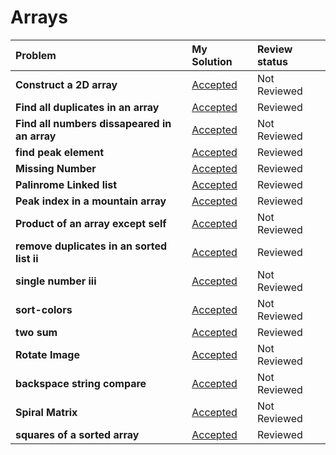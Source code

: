 # Arrays
| Problem | My Solution | Review status |
| :-- | :-- | :-- |
| **Construct a 2D array** | [Accepted](solutions/202.%20Happy%20Number.md) | Not Reviewed |
| **Find all duplicates in an array** | [Accepted](solutions/202.%20Happy%20Number.md) | Reviewed |
| **Find all numbers dissapeared in an array** | [Accepted](solutions/202.%20Happy%20Number.md) | Not Reviewed |
| **find peak element** | [Accepted](solutions/202.%20Happy%20Number.md) | Reviewed |
| **Missing Number** | [Accepted](solutions/202.%20Happy%20Number.md) | Reviewed |
| **Palinrome Linked list** | [Accepted](solutions/202.%20Happy%20Number.md) | Reviewed |
| **Peak index in a mountain array** | [Accepted](solutions/202.%20Happy%20Number.md) | Reviewed |
| **Product of an array except self** | [Accepted](solutions/202.%20Happy%20Number.md) | Not Reviewed |
| **remove duplicates in an sorted list ii** | [Accepted](solutions/202.%20Happy%20Number.md) | Reviewed |
| **single number iii** | [Accepted](solutions/202.%20Happy%20Number.md) | Not Reviewed |
| **sort-colors** | [Accepted](solutions/202.%20Happy%20Number.md) | Not Reviewed |
| **two sum** | [Accepted](solutions/202.%20Happy%20Number.md) | Reviewed |
| **Rotate Image** | [Accepted](solutions/202.%20Happy%20Number.md) | Not Reviewed |
| **backspace string compare** | [Accepted](solutions/202.%20Happy%20Number.md) | Not Reviewed |
| **Spiral Matrix** | [Accepted](solutions/202.%20Happy%20Number.md) | Not Reviewed |
| **squares of a sorted array** | [Accepted](solutions/202.%20Happy%20Number.md) | Reviewed |




